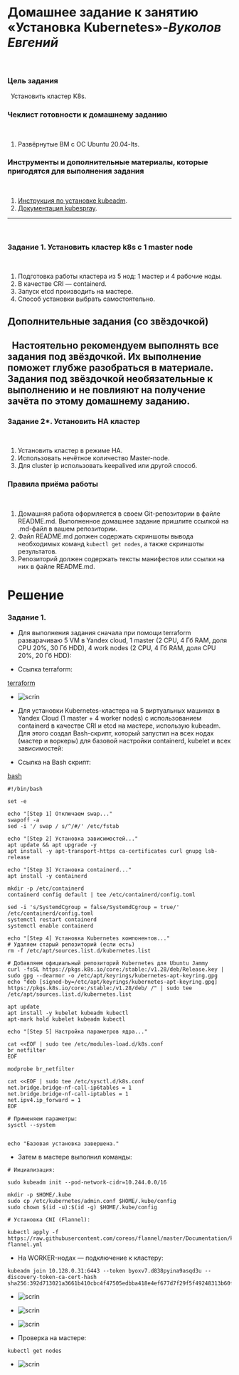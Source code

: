 # Домашнее задание к занятию «Установка Kubernetes»-***Вуколов Евгений***
 
### Цель задания
 
Установить кластер K8s.
 
### Чеклист готовности к домашнему заданию
 
1. Развёрнутые ВМ с ОС Ubuntu 20.04-lts.
 
### Инструменты и дополнительные материалы, которые пригодятся для выполнения задания
 
1. [Инструкция по установке kubeadm](https://kubernetes.io/docs/setup/production-environment/tools/kubeadm/create-cluster-kubeadm/).
2. [Документация kubespray](https://kubespray.io/).
 
-----
 
### Задание 1. Установить кластер k8s с 1 master node
 
1. Подготовка работы кластера из 5 нод: 1 мастер и 4 рабочие ноды.
2. В качестве CRI — containerd.
3. Запуск etcd производить на мастере.
4. Способ установки выбрать самостоятельно.
 
## Дополнительные задания (со звёздочкой)
 
**Настоятельно рекомендуем выполнять все задания под звёздочкой.** Их выполнение поможет глубже разобраться в материале.   
Задания под звёздочкой необязательные к выполнению и не повлияют на получение зачёта по этому домашнему заданию. 
 
------
### Задание 2*. Установить HA кластер
 
1. Установить кластер в режиме HA.
2. Использовать нечётное количество Master-node.
3. Для cluster ip использовать keepalived или другой способ.
 
### Правила приёма работы
 
1. Домашняя работа оформляется в своем Git-репозитории в файле README.md. Выполненное домашнее задание пришлите ссылкой на .md-файл в вашем репозитории.
2. Файл README.md должен содержать скриншоты вывода необходимых команд `kubectl get nodes`, а также скриншоты результатов.
3. Репозиторий должен содержать тексты манифестов или ссылки на них в файле README.md.


# **Решение**

### **Задание 1.**

- Для выполнения задания сначала при помощи terraform разварачиваю 5 VM в Yandex cloud, 1 master (2 CPU, 4 Гб RAM, доля CPU 20%, 30 Гб HDD), 4 work nodes (2 CPU, 4 Гб RAM, доля CPU 20%, 20 Гб HDD):

- Ссылка terraform:

[terraform](https://github.com/Evgenii-379/3.2-3.2.md/tree/main/terraform)

- ![scrin](https://github.com/Evgenii-379/3.2-3.2.md/blob/main/Снимок%20экрана%202025-04-07%20230202.png) 

- Для установки Kubernetes-кластера на 5 виртуальных машинах в Yandex Cloud (1 master + 4 worker nodes) с использованием containerd в качестве CRI и etcd на мастере, использую kubeadm.
Для этого создал Bash-скрипт, который запустил на всех нодах (мастер и воркеры) для базовой настройки containerd, kubelet и всех зависимостей:

- Ссылка на Bash скрипт:

[bash](https://github.com/Evgenii-379/3.2-3.2.md/tree/main/bash)

```
#!/bin/bash

set -e

echo "[Step 1] Отключаем swap..."
swapoff -a
sed -i '/ swap / s/^/#/' /etc/fstab

echo "[Step 2] Установка зависимостей..."
apt update && apt upgrade -y
apt install -y apt-transport-https ca-certificates curl gnupg lsb-release

echo "[Step 3] Установка containerd..."
apt install -y containerd

mkdir -p /etc/containerd
containerd config default | tee /etc/containerd/config.toml

sed -i 's/SystemdCgroup = false/SystemdCgroup = true/' /etc/containerd/config.toml
systemctl restart containerd
systemctl enable containerd

echo "[Step 4] Установка Kubernetes компонентов..."
# Удаляем старый репозиторий (если есть)
rm -f /etc/apt/sources.list.d/kubernetes.list

# Добавляем официальный репозиторий Kubernetes для Ubuntu Jammy
curl -fsSL https://pkgs.k8s.io/core:/stable:/v1.28/deb/Release.key | sudo gpg --dearmor -o /etc/apt/keyrings/kubernetes-apt-keyring.gpg
echo "deb [signed-by=/etc/apt/keyrings/kubernetes-apt-keyring.gpg] https://pkgs.k8s.io/core:/stable:/v1.28/deb/ /" | sudo tee /etc/apt/sources.list.d/kubernetes.list

apt update
apt install -y kubelet kubeadm kubectl
apt-mark hold kubelet kubeadm kubectl

echo "[Step 5] Настройка параметров ядра..."

cat <<EOF | sudo tee /etc/modules-load.d/k8s.conf
br_netfilter
EOF

modprobe br_netfilter

cat <<EOF | sudo tee /etc/sysctl.d/k8s.conf
net.bridge.bridge-nf-call-ip6tables = 1
net.bridge.bridge-nf-call-iptables = 1
net.ipv4.ip_forward = 1
EOF

# Применяем параметры:
sysctl --system


echo "Базовая установка завершена."

```
- Затем в мастере выполнил команды: 

```
# Иициализация:

sudo kubeadm init --pod-network-cidr=10.244.0.0/16

mkdir -p $HOME/.kube
sudo cp /etc/kubernetes/admin.conf $HOME/.kube/config
sudo chown $(id -u):$(id -g) $HOME/.kube/config

# Установка CNI (Flannel):

kubectl apply -f https://raw.githubusercontent.com/coreos/flannel/master/Documentation/kube-flannel.yml

```
- На WORKER-нодах — подключение к кластеру:

```
kubeadm join 10.128.0.31:6443 --token byoxv7.d838pyina9asqd3u --discovery-token-ca-cert-hash sha256:392d713021a3661b410cbc4f47505edbba418e4ef677d7f29f5f49248313b60f 

```

- ![scrin](https://github.com/Evgenii-379/3.2-3.2.md/blob/main/Снимок%20экрана%202025-04-07%20230014.png)
- ![scrin](https://github.com/Evgenii-379/3.2-3.2.md/blob/main/Снимок%20экрана%202025-04-07%20225923.png)
- ![scrin](https://github.com/Evgenii-379/3.2-3.2.md/blob/main/Снимок%20экрана%202025-04-07%20225905.png)

- Проверка на мастере:

```
kubectl get nodes

```

- ![scrin](https://github.com/Evgenii-379/3.2-3.2.md/blob/main/Снимок%20экрана%202025-04-07%20225812.png)


